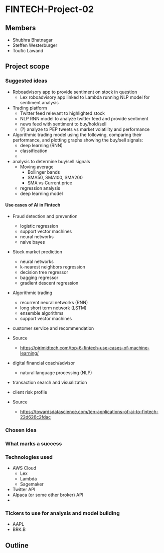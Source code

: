 # FINTECH-Project-02

## Members
- Shubhra Bhatnagar
- Steffen Westerburger
- Toufic Lawand

## Project scope
### Suggested ideas
- Roboadvisory app to provide sentiment on stock in question
	- Lex roboadvisory app linked to Lambda running NLP model for sentiment analysis
- Trading platform
	- Twitter feed relevant to highlighted stock
	- NLP RNN model to analyze twitter feed and provide sentiment
	- news feed with sentiment to buy/hold/sell
	- (?) analyze to PEP tweets vs market volatility and performance
- Algorithmic trading model using the following, comparing their performance, and plotting graphs showing the buy/sell signals:
	- deep learning (RNN)
	- classification
	-
- analysis to determine buy/sell signals
	- Moving average
		- Bollinger bands
		- SMA50, SMA100, SMA200
		- SMA vs Current price
	- regression analysis
	- deep learning model

#### Use cases of AI in Fintech
- Fraud detection and prevention
    - logistic regression
    - support vector machines
    - neural networks
    - naive bayes
- Stock market prediction
    - neural networks
    - k-nearest neighbors regression
    - decision tree regressor
    - bagging regressor
    - gradient descent regression
- Algorithmic trading
    - recurrent neural networks (RNN)
    - long short term network (LSTM)
    - ensemble algorithms
    - support vector machines
- customer service and recommendation
- Source
	- https://pirimidtech.com/top-6-fintech-use-cases-of-machine-learning/

- digital financial coach/advisor
    - natural language processing (NLP)
- transaction search and visualization
- client risk profile
- Source
	- https://towardsdatascience.com/ten-applications-of-ai-to-fintech-22d626c2fdac

### Chosen idea


### What marks a success


### Technologies used
- AWS Cloud
	- Lex
	- Lambda
	- Sagemaker
- Twitter API
- Alpaca (or some other broker) API
- 

### Tickers to use for analysis and model building
- AAPL
- BRK.B

## Outline
